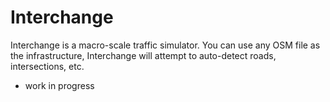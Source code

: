 Interchange
===========

Interchange is a macro-scale traffic simulator. You can use any OSM file as the infrastructure, Interchange will attempt to auto-detect roads, intersections, etc.

* work in progress